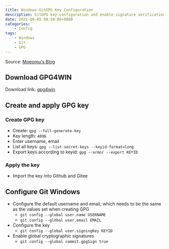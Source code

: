 ```yaml
---
title: Windows-GitGPG Key Configuration
description: GitGPG key configuration and enable signature verification under Windodws
date: 2021-06-05 08:50:00+0800
categories:
    - Config
tags:
    - Windows
    - Git
    - GPG
---
```


Source: [Moeomu's Blog](/posts/windows-gitgpg-key-configuration/)

## Download GPG4WIN

Download link: [gpg4win](https://www.gpg4win.org/thanks-for-download.html)

## Create and apply GPG key

### Create GPG key

- Create: `gpg --full-generate-key`
- Key length: `4096`
- Enter username, email
- List all keys: `gpg --list-secret-keys --keyid-format=long`
- Export keys according to keyid: `gpg --armor --export KEYID`

### Apply the key

- Import the key into Github and Gitee

## Configure Git Windows

- Configure the default username and email, which needs to be the same as the values set when creating GPG
  - `git config --global user.name USERNAME`
  - `git config --global user.email EMAIL`
- Configure the key
  - `git config --global user.signingKey KEYID`
- Enable global cryptographic signatures
  - `git config --global commit.gpgSign true`
